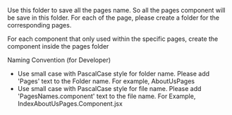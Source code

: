 Use this folder to save all the pages name. So all the pages component will be save in this folder. For each of the page, please create a folder for the corresponding pages.

For each component that only used within the specific pages, create the component inside the pages folder

Naming Convention (for Developer)

- Use small case with PascalCase style for folder name. Please add 'Pages' text to the Folder name. For example, AboutUsPages
- Use small case with PascalCase style for file name. Please add 'PagesNames.component' text to the file name. For Example, IndexAboutUsPages.Component.jsx

